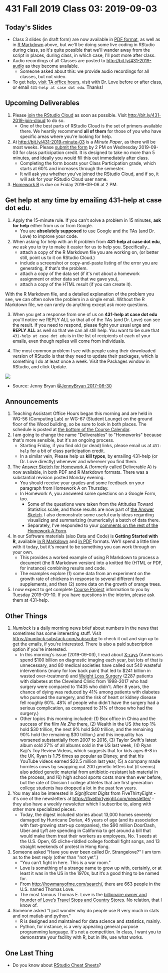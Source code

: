 # 431 Fall 2019 Class 03: 2019-09-03

## Today's Slides

- Class 3 slides (in draft form) are now available in [PDF format](https://github.com/THOMASELOVE/2019-431/blob/master/CLASSES/CLASS03/431_class-03-slides_2019.pdf), as well as in [R Markdown](https://github.com/THOMASELOVE/2019-431/blob/master/CLASSES/CLASS03/431_class-03-slides_2019.Rmd) above, but we'll be doing some live coding in RStudio during class, so it's quite possible that we'll wander away from the script in places, during class, in which case, I'll post more after class.
- Audio recordings of all Classes are posted to http://bit.ly/431-2019-audio as they become available.
    - Someone asked about this: we provide audio recordings for all classes, but not video.
- To get help, [visit TA office hours](https://github.com/THOMASELOVE/2019-431/blob/master/calendar.md#ta-office-hours), visit with Dr. Love before or after class, or email `431-help at case dot edu`. Thanks!

## Upcoming Deliverables

1. Please [join the RStudio Cloud](http://bit.ly/431-2019-join-cloud) as soon as possible. Visit http://bit.ly/431-2019-join-cloud to do so.
    - One of the best parts of RStudio Cloud is the set of primers available there. We heartily recommend **all of them** for those of you who have specific areas where you're looking for help.
2. At http://bit.ly/431-2019-minute-03 is a *Minute Paper*, as there will be most weeks. Please [submit the form](http://bit.ly/431-2019-minute-03) by 2 PM on Wednesday 2019-09-03 for class participation credit. It is designed to take no more than 5 minutes, and ideally you would fill this out immediately after class. 
    - Completing the form boosts your Class Participation grade, which starts at 60% and increases through the semester.
    - It will ask you whether you've joined the RStudio Cloud, and if so, it will ask for your RStudio Cloud user name.
3. [Homework B](https://github.com/THOMASELOVE/2019-431/tree/master/DELIVERABLES/B) is due on Friday 2019-09-06 at 2 PM.

## Get help at any time by emailing **431-help at case dot edu**.

1. Apply the 15-minute rule. If you can't solve a problem in 15 minutes, **ask for help** either from us or from Google.
    - You are **absolutely supposed** to use Google and the TAs (and Dr. Love) to improve your code.
2. When asking for help with an R problem from **431-help at case dot edu**, we ask you to try to make it easier for us to help you. Specifically...
    - attach a copy of the R Markdown file you are working on, (or better still, point us to it on RStudio Cloud.)
    - include a screenshot or copy-and-paste listing of the error you are generating, if that's the problem.
    - attach a copy of the data set (if it's not about a homework assignment or other data set that we gave you),
    - attach a copy of the HTML result (if you can create it).

With the R Markdown file, and a detailed explanation of the problem you see, we can often solve the problem in a single email. Without the R Markdown file, we can rarely do anything except ask more questions.

3. When you get a response from one of us on **431-help at case dot edu** you'll notice we REPLY ALL so that all of the TAs (and Dr. Love) can see the result. If you need to respond, please fight your usual urge and **REPLY ALL** as well so that we can all still help. You want to be sure that `431-help at case dot edu` is in the list of recipients of each of your emails, even though replies will come from individuals.

4. The most common problem I see with people using their downloaded version of RStudio is that they need to update their packages, which is something I do at least once a week. Visit the Packages window in RStudio, and click Update.

![](https://github.com/THOMASELOVE/links_teaching/blob/master/images/2017-06-30_bryan.png)
- Source: Jenny Bryan [@JennyBryan 2017-06-30](https://twitter.com/jennybryan/status/880922371225288709)

## Announcements

1. Teaching Assistant Office Hours began this morning and are held in WG-56 (Computing Lab) or WG-67 (Student Lounge) on the ground floor of the Wood building, so be sure to look in both places. The schedule is posted at [the bottom of the Course Calendar](https://github.com/THOMASELOVE/2019-431/blob/master/calendar.md#ta-office-hours).
2. I am going to change the name "Deliverables" to "Homeworks" because that's more sensible, but it's an ongoing process.
    - Starting Friday, if you find old (or dead) links, please email us at `431-help` for a bit of class participation credit.
    - In a similar vein, Please help us **kill typos**, by emailing 431-help (or Dr. Love directly) whenever and wherever you find them.
3. The [Answer Sketch for Homework A](https://github.com/THOMASELOVE/2019-431/tree/master/DELIVERABLES/A) (formerly called Deliverable A) is now available, in both PDF and R Markdown formats. There was a substantial revision posted Monday evening.
    - You should receive your grades and some feedback on your paragraph from Homework A on Thursday.
    - In Homework A, you answered some questions on a Google Form, too. 
        - Some of the questions were taken from the Attitudes Toward Statistics scale, and those results are now part of [the Answer Sketch](https://github.com/THOMASELOVE/2019-431/tree/master/DELIVERABLES/A). I also demonstrate some useful early ideas regarding visualizing and summarizing (numerically) a batch of data there.
        - Separately, I've responded to your [comments on the rest of the Homework A Form](http://bit.ly/431-2019-hwa-survey-comments).
4. In our Software materials (also Data and Code) is **Getting Started with R**, available [in R Markdown](https://github.com/THOMASELOVE/2019-431/blob/master/SOFTWARE/431-getting-started-with-R.Rmd) and [in PDF](https://github.com/THOMASELOVE/2019-431/blob/master/SOFTWARE/431-getting-started-with-R.pdf) formats. We'll spend a little time with it today, but it's meant to be something you can work through on your own. 
    - This provides a worked example of using R Markdown to process a document (the R Markdown version) into a knitted file (HTML or PDF, for instance) combining results and code.
    - The examples explore (1) some data from an experiment on the growth rate of chickens in response to several different feed supplements, and then (2) some data on the growth of orange trees.
5. I now expect to get complete [Course Project](https://github.com/THOMASELOVE/2019-431/tree/master/PROJECT) information to you by Tuesday 2019-09-10. If you have questions in the interim, please ask them at 431-help.

## Other Things

1. *Numlock* is a daily morning news brief about numbers in the news that sometimes has some interesting stuff. Visit https://numlock.substack.com/subscribe to check it out and sign up to get the emails, if you're interested. There is also a paid subscription option if you're interested.
    - In this morning's issue (2019-09-03), I read about [X-rays](https://undark.org/article/problem-mris-lower-back-pain/) (Americans spend $100 billion on diagnostic imaging each year, but lots of that is unnecessary, and 80 medical societies have called out 540 wasteful interventions (many for low back pain) that led to $241 billion in wasted over-treatment) and [Weight Loss Surgery](https://www.bloomberg.com/news/articles/2019-09-02/for-diabetics-weight-loss-surgery-slashes-the-risk-of-death?srnd=premium) (2287 patients with diabetes at the Cleveland Clinic from 1998-2017 who had surgery were compared to 11435 who didn't. After 8 years, the chance of dying was reduced by 41% among patients with diabetes who pursued the suregery, and the risk of heart or kidney disease fell roughly 60%. 48% of people who didn't have the surgery had a serious complication, as compared to 31% of those who had the surgery.)
    - Other topics this morning included: (1) Box office in China and the success of the film *Ne Zha* there, (2) Wealth in the US (the top 1% hold $30 trillion, the next 9% hold $40 trillion, and the remaining 90% hold the remaining $30 trillion,) and this inequality has worsened substantially from 2007 to 2016, (3) Taylor Swift's latest album sold 27% of all albums sold in the US last week, (4) Ryan Kaji's Toy Review Videos, which suggests that for kids ages 6-8 in the UK, Ryan is 1.75 times as popular as Disney, and that his YouTube videos earned $22.5 million last year, (5) a company made hornless cows by swapping out 200 genetic letters but (it seems) also added genetic material from antibiotic-resistant lab material in the process, and (6) high school sports costs more than ever before, but the rate of Division I college athletes that are first generation college students has dropped a lot in the past few years.
2. You may also be interested in *Significant Digits* from FiveThirtyEight - it's one of the newsletters at https://fivethirtyeight.com/newsletter/ - they also have a weekly newsletter which I subscribe to, along with other more specialized pieces.
    - Today, the digest included stories about 13,000 homes severely damaged by Hurricane Dorian, 45 years of age (and its association with fast-growing start-up companies), the $90 million DoorDash, Uber and Lyft are spending in California to get around a bill that would make them treat their workers as employees, No. 1 seeds at the U.S. Open, 65 cliche-riddled college football fight songs, and 13 straight weekends of protest in Hong Kong.
3. Someone asked "Have you ever been called Dr. Strangelove?" I am torn as to the best reply (other than "not yet".)
    - "You can’t fight in here. This is a war room."
    - Love is something of a strange name to grow up with, certainly, or at least it was in the US in the 1970s, but it’s a good thing to be named for. 
    - From http://howmanyofme.com/search/, there are 663 people in the U.S. named Thomas Love.
    - The most famous Thomas E. Love is the [billionaire owner and founder of Love’s Travel Stops and Country Stores](https://en.wikipedia.org/wiki/Tom_Love). No relation, that I know of.
4. Someone asked "I just wonder why do people use R very much in stats and not matlab and python." 
    - R is designed and maintained for data science and statistics, mainly. 
    - Python, for instance, is a very appealing general purpose programming language. It's not a competition. In class, I want you to demonstrate your facility with R, but in life, use what works.


## One Last Thing

- Do you know about [RStudio Cheat Sheets](https://www.rstudio.com/resources/cheatsheets/)?
